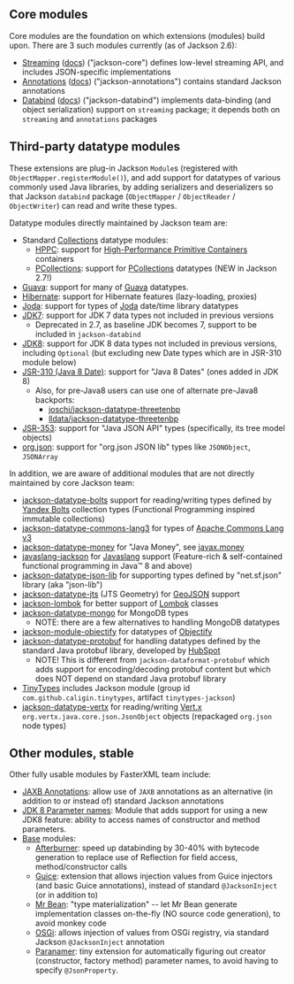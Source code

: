 ## Core modules

Core modules are the foundation on which extensions (modules) build upon.
There are 3 such modules currently (as of Jackson 2.6):

* [Streaming](https://github.com/FasterXML/jackson-core) ([docs](https://github.com/FasterXML/jackson-core/wiki)) ("jackson-core") defines low-level streaming API, and includes JSON-specific implementations
* [Annotations](https://github.com/FasterXML/jackson-annotations) ([docs](https://github.com/FasterXML/jackson-annotations/wiki)) ("jackson-annotations") contains standard Jackson annotations
* [Databind](https://github.com/FasterXML/jackson-databind) ([docs](https://github.com/FasterXML/jackson-databind/wiki)) ("jackson-databind") implements data-binding (and object serialization) support on `streaming` package; it depends both on `streaming` and `annotations` packages


## Third-party datatype modules

These extensions are plug-in Jackson `Module`s (registered with `ObjectMapper.registerModule()`),
and add support for datatypes of various commonly used Java libraries, by adding
serializers and deserializers so that Jackson `databind` package (`ObjectMapper` / `ObjectReader` / `ObjectWriter`) can read and write these types.

Datatype modules directly maintained by Jackson team are:

* Standard [Collections](https://github.com/FasterXML/jackson-datatypes-collections) datatype modules:
    * [HPPC](https://github.com/FasterXML/jackson-datatypes-collections/tree/master/hppc): support for [High-Performance Primitive Containers](http://labs.carrotsearch.com/hppc.html) containers
    * [PCollections](https://github.com/FasterXML/jackson-datatypes-collections/tree/master/pcollections): support for [PCollections](http://pcollections.org/) datatypes (NEW in Jackson 2.7!)
* [Guava](https://github.com/FasterXML/jackson-datatype-guava): support for many of [Guava](http://code.google.com/p/guava-libraries/) datatypes.
* [Hibernate](https://github.com/FasterXML/jackson-datatype-hibernate): support for Hibernate features (lazy-loading, proxies)
* [Joda](https://github.com/FasterXML/jackson-datatype-joda): support for types of [Joda](http://joda-time.sourceforge.net/) date/time library datatypes
* [JDK7](https://github.com/FasterXML/jackson-datatype-jdk7): support for JDK 7 data types not included in previous versions
    * Deprecated in 2.7, as baseline JDK becomes 7, support to be included in `jackson-databind`
* [JDK8](https://github.com/FasterXML/jackson-datatype-jdk8): support for JDK 8 data types not included in previous versions, including `Optional` (but excluding new Date types which are in JSR-310 module below)
* [JSR-310 (Java 8 Date)](https://github.com/FasterXML/jackson-datatype-jsr310): support for "Java 8 Dates" (ones added in JDK 8)
    * Also, for pre-Java8 users can use one of alternate pre-Java8 backports:
        * [joschi/jackson-datatype-threetenbp](https://github.com/joschi/jackson-datatype-threetenbp)
        * [lldata/jackson-datatype-threetenbp](https://github.com/lldata/jackson-datatype-threetenbp)
* [JSR-353](https://github.com/FasterXML/jackson-datatype-jsr353): support for "Java JSON API" types (specifically, its tree model objects)
* [org.json](https://github.com/FasterXML/jackson-datatype-json-org): support for "org.json JSON lib" types like `JSONObject`, `JSONArray`

In addition, we are aware of additional modules that are not directly maintained by core Jackson team:

* [jackson-datatype-bolts](https://github.com/v1ctor/jackson-datatype-bolts) support for reading/writing types defined by [Yandex Bolts](https://bitbucket.org/stepancheg/bolts/wiki/Home) collection types (Functional Programming inspired immutable collections)
* [jackson-datatype-commons-lang3](https://github.com/bramp/jackson-datatype-commons-lang3) for types of [Apache Commons Lang v3](https://commons.apache.org/proper/commons-lang/)
* [jackson-datatype-money](https://github.com/zalando/jackson-datatype-money) for "Java Money", see [javax.money](http://javamoney.github.io/api.html)
* [javaslang-jackson](https://github.com/javaslang/javaslang-jackson) for [Javaslang](https://github.com/javaslang/javaslang) support (Feature-rich & self-contained functional programming in Java™ 8 and above)
* [jackson-datatype-json-lib](https://github.com/swquinn/jackson-datatype-json-lib) for supporting types defined by "net.sf.json" library (aka "json-lib")
* [jackson-datatype-jts](https://github.com/bedatadriven/jackson-datatype-jts) (JTS Geometry) for [GeoJSON](https://en.wikipedia.org/wiki/GeoJSON) support
* [jackson-lombok](https://github.com/xebia/jackson-lombok) for better support of [Lombok](http://projectlombok.org/) classes
* [jackson-datatype-mongo](https://github.com/commercehub-oss/jackson-datatype-mongo) for MongoDB types
    * NOTE: there are a few alternatives to handling MongoDB datatypes
* [jackson-module-objectify](https://github.com/tburch/jackson-module-objectify) for datatypes of [Objectify](https://github.com/objectify/objectify)
* [jackson-datatype-protobuf](https://github.com/HubSpot/jackson-datatype-protobuf) for handling datatypes defined by the standard Java protobuf library, developed by [HubSpot](http://www.hubspot.com/)
    * NOTE! This is different from `jackson-dataformat-protobuf` which adds support for encoding/decoding protobuf content but which does NOT depend on standard Java protobuf library
* [TinyTypes](https://github.com/caligin/tinytypes) includes Jackson module (group id `com.github.caligin.tinytypes`, artifact `tinytypes-jackson`)
* [jackson-datatype-vertx](https://github.com/Crunc/jackson-datatype-vertx) for reading/writing [Vert.x](http://vertx.io/) `org.vertx.java.core.json.JsonObject` objects (repackaged `org.json` node types)


## Other modules, stable

Other fully usable modules by FasterXML team include:

* [JAXB Annotations](https://github.com/FasterXML/jackson-module-jaxb-annotations): allow use of `JAXB` annotations as an alternative (in addition to or instead of) standard Jackson annotations
* [JDK 8 Parameter names](https://github.com/FasterXML/jackson-module-parameter-names): Module that adds support for using a new JDK8 feature: ability to access names of constructor and method parameters.
* [Base](https://github.com/FasterXML/jackson-modules-base) modules:
    * [Afterburner](https://github.com/FasterXML/jackson-modules-base/tree/master/afterburner): speed up databinding by 30-40% with bytecode generation to replace use of Reflection for field access, method/constructor calls
    * [Guice](https://github.com/FasterXML/jackson-modules-base/tree/master/guice): extension that allows injection values from Guice injectors (and basic Guice annotations), instead of standard `@JacksonInject` (or in addition to)
    * [Mr Bean](https://github.com/FasterXML/jackson-modules-base/tree/master/mrbean): "type materialization" -- let Mr Bean generate implementation classes on-the-fly (NO source code generation), to avoid monkey code
    * [OSGi](https://github.com/FasterXML/jackson-modules-base/tree/master/osgi): allows injection of values from OSGi registry, via standard Jackson `@JacksonInject` annotation
    * [Paranamer](https://github.com/FasterXML/jackson-modules-base/tree/master/paranamer): tiny extension for automatically figuring out creator (constructor, factory method) parameter names, to avoid having to specify `@JsonProperty`.
